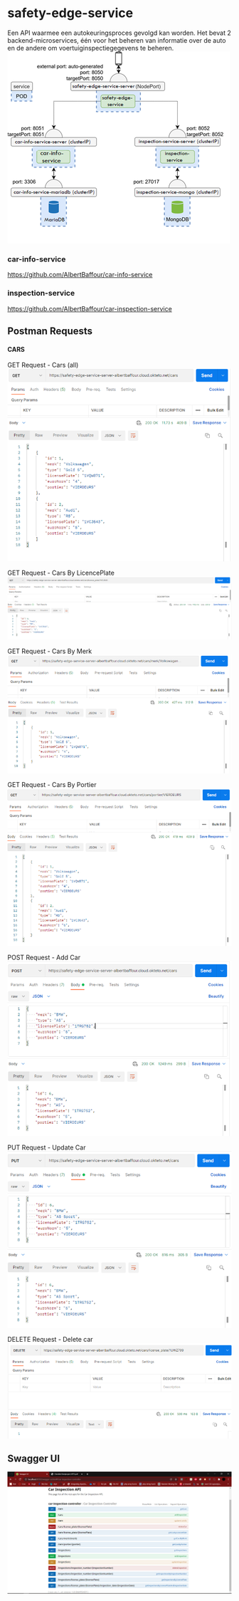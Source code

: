 # safety-edge-service
Een API waarmee een autokeuringsproces gevolgd kan worden.
Het bevat 2 backend-microservices, één voor het beheren van
informatie over de auto en de andere om voertuiginspectiegegevens
te beheren.
![img_1.png](img_1.png)

### car-info-service
https://github.com/AlbertBaffour/car-info-service

### inspection-service
https://github.com/AlbertBaffour/car-inspection-service

## Postman Requests
#### CARS
GET Request - Cars (all)
![PostmanImg/Cars/GetCars.png](PostmanImg/Cars/GetCars.png)

GET Request - Cars By LicencePlate
![PostmanImg/Cars/GetCarsByLicencePlate.png](PostmanImg/Cars/GetCarsByLicencePlate.png)

GET Request - Cars By Merk
![PostmanImg/Cars/GetCarsByMerk.png](PostmanImg/Cars/GetCarsByMerk.png)

GET Request - Cars By Portier
![PostmanImg/Cars/GetCarsByPortier.png](PostmanImg/Cars/GetCarsByPortier.png)

POST Request - Add Car
![PostmanImg/Cars/PostCar.png](PostmanImg/Cars/PostCar.png)

PUT Request - Update Car
![PostmanImg/Cars/PutCar.png](PostmanImg/Cars/PutCar.png)

DELETE Request - Delete car
![PostmanImg/Cars/DeleteCar.png](PostmanImg/Cars/DeleteCar.png)


## Swagger UI
![img.png](img.png)



